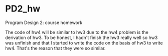 # PD2_hw
Program Design 2:  course homework

The code of hw4 will be similar to hw3 due to the hw4 problem is the derivation of hw3.
To be honest, I hadn't finish the hw3 really well so hw3 was unfinish and that I started to write the code on the basis of hw3 to write hw4. That's the reason that they were so similar.
